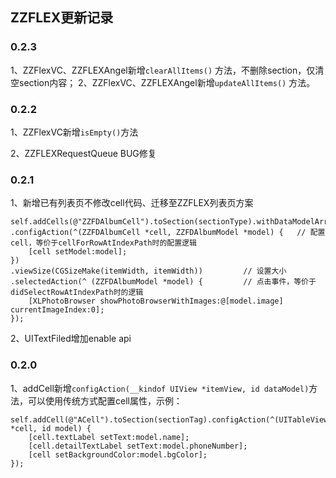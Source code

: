 ## ZZFLEX更新记录

### 0.2.3
1、ZZFlexVC、ZZFLEXAngel新增```clearAllItems()``` 方法，不删除section，仅清空section内容；
2、ZZFlexVC、ZZFLEXAngel新增```updateAllItems()``` 方法。

### 0.2.2
1、ZZFlexVC新增```isEmpty()```方法

2、ZZFLEXRequestQueue BUG修复

### 0.2.1
1、新增已有列表页不修改cell代码、迁移至ZZFLEX列表页方案

```
self.addCells(@"ZZFDAlbumCell").toSection(sectionType).withDataModelArray(data)
.configAction(^(ZZFDAlbumCell *cell, ZZFDAlbumModel *model) {   // 配置cell，等价于cellForRowAtIndexPath时的配置逻辑
    [cell setModel:model];
})
.viewSize(CGSizeMake(itemWidth, itemWidth))         // 设置大小
.selectedAction(^ (ZZFDAlbumModel *model) {         // 点击事件，等价于didSelectRowAtIndexPath时的逻辑
    [XLPhotoBrowser showPhotoBrowserWithImages:@[model.image] currentImageIndex:0];
});
```

2、UITextFiled增加enable api

### 0.2.0
1、addCell新增```configAction(__kindof UIView *itemView, id dataModel)```方法，可以使用传统方式配置cell属性，示例：

```
self.addCell(@"ACell").toSection(sectionTag).configAction(^(UITableViewCell *cell, id model) {
    [cell.textLabel setText:model.name];
    [cell.detailTextLabel setText:model.phoneNumber];
    [cell setBackgroundColor:model.bgColor];
});
```

